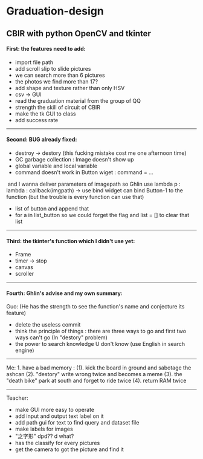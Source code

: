 # Graduation-design

## CBIR with python OpenCV and tkinter

#### First: the features need to add:

-  import file path
- add scroll slip to slide pictures
-  we can search more than 6 pictures
- the photos we find more than 17? 
-  add shape and texture rather than only HSV
-  csv -> GUI
-  read the graduation material from the group of QQ
-  strength the skill of circuit of CBIR
-  make the tk GUI to class
- add success rate 

------

#### Second: BUG already fixed:

-  destroy  ->  destory   (this fucking mistake cost me one afternoon time)
- GC garbage collection  : Image doesn't show up
-  global variable and local variable
-  command doesn't work in Button wiget : command = ... 

​		and I wanna deliver parameters of imagepath so Ghlin use lambda p : lambda : callback(imgpath) 
		-> use bind widget can bind Button-1 to the function (but the trouble is every function can use that)

-  list of button and append that 
- for a in list_button so we could forget the flag   and list = [] to clear that list

------

#### Third: the tkinter's function which I didn't use yet:

+ Frame
+ timer -> stop 
+ canvas
+  scroller

------

#### Fourth: Ghlin's advise and my own summary:

  Guo:  (He has the strength to see the function's name and conjecture its feature)

- delete the useless commit
- think the principle of things : there are three ways to go and first two ways can't go (In "destory" problem)
- the power to search knowledge U don't know (use English in search engine)

------

  Me:
	1. have a bad memory : (1). kick the board in ground and sabotage the ashcan
						   (2). "destory" write wrong twice and becomes a meme
						   (3). the "death bike" park at south and forget to ride twice
						   (4). return RAM twice

------

Teacher:

- make GUI more easy to operate 
- add input and output text label on it
- add path gui for text to find query and dataset file
- make labels for images
- "之字形" dpd?? d what?
- has the classify for every pictures
- get the camera to got the picture and find it
